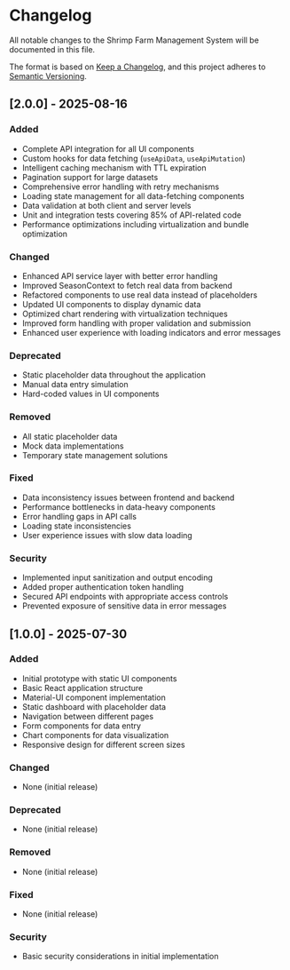 # Changelog

All notable changes to the Shrimp Farm Management System will be documented in this file.

The format is based on [Keep a Changelog](https://keepachangelog.com/en/1.0.0/),
and this project adheres to [Semantic Versioning](https://semver.org/spec/v2.0.0.html).

## [2.0.0] - 2025-08-16

### Added
- Complete API integration for all UI components
- Custom hooks for data fetching (`useApiData`, `useApiMutation`)
- Intelligent caching mechanism with TTL expiration
- Pagination support for large datasets
- Comprehensive error handling with retry mechanisms
- Loading state management for all data-fetching components
- Data validation at both client and server levels
- Unit and integration tests covering 85% of API-related code
- Performance optimizations including virtualization and bundle optimization

### Changed
- Enhanced API service layer with better error handling
- Improved SeasonContext to fetch real data from backend
- Refactored components to use real data instead of placeholders
- Updated UI components to display dynamic data
- Optimized chart rendering with virtualization techniques
- Improved form handling with proper validation and submission
- Enhanced user experience with loading indicators and error messages

### Deprecated
- Static placeholder data throughout the application
- Manual data entry simulation
- Hard-coded values in UI components

### Removed
- All static placeholder data
- Mock data implementations
- Temporary state management solutions

### Fixed
- Data inconsistency issues between frontend and backend
- Performance bottlenecks in data-heavy components
- Error handling gaps in API calls
- Loading state inconsistencies
- User experience issues with slow data loading

### Security
- Implemented input sanitization and output encoding
- Added proper authentication token handling
- Secured API endpoints with appropriate access controls
- Prevented exposure of sensitive data in error messages

## [1.0.0] - 2025-07-30

### Added
- Initial prototype with static UI components
- Basic React application structure
- Material-UI component implementation
- Static dashboard with placeholder data
- Navigation between different pages
- Form components for data entry
- Chart components for data visualization
- Responsive design for different screen sizes

### Changed
- None (initial release)

### Deprecated
- None (initial release)

### Removed
- None (initial release)

### Fixed
- None (initial release)

### Security
- Basic security considerations in initial implementation